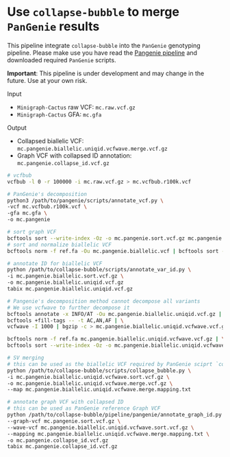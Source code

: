 # Use `collapse-bubble` to merge `PanGenie` results

This pipeline integrate `collapse-bubble` into the `PanGenie` genotyping pipeline. Please make use you have read the [Pangenie pipeline](https://github.com/eblerjana/genotyping-pipelines/tree/main/prepare-vcf-MC) and downloaded required `PanGenie` scripts.

**Important**: This pipeline is under development and may change in the future. Use at your own risk.

Input
- `Minigraph-Cactus` raw VCF: `mc.raw.vcf.gz`
- `Minigraph-Cactus` GFA: `mc.gfa`

Output
- Collapsed biallelic VCF: `mc.pangenie.biallelic.uniqid.vcfwave.merge.vcf.gz `
- Graph VCF with collapsed ID annotation: `mc.pangenie.collapse_id.vcf.gz`

```bash
# vcfbub
vcfbub -l 0 -r 100000 -i mc.raw.vcf.gz > mc.vcfbub.r100k.vcf

# PanGenie's decomposition
python3 /path/to/pangenie/scripts/annotate_vcf.py \
-vcf mc.vcfbub.r100k.vcf \
-gfa mc.gfa \
-o mc.pangenie

# sort graph VCF
bcftools sort --write-index -Oz -o mc.pangenie.sort.vcf.gz mc.pangenie.vcf
# sort and normalize biallelic VCF
bcftools norm -f ref.fa -Ou mc.pangenie.biallelic.vcf | bcftools sort --write-index -Oz -o mc.pangenie.biallelic.sort.vcf.gz

# annotate ID for biallelic VCF
python /path/to/collapse-bubble/scripts/annotate_var_id.py \
-i mc.pangenie.biallelic.sort.vcf.gz \
-o mc.pangenie.biallelic.uniqid.vcf.gz
tabix mc.pangenie.biallelic.uniqid.vcf.gz

# Pangenie's decomposition method cannot decompose all variants
# We use vcfwave to further decompose it
bcftools annotate -x INFO/AT -Ou mc.pangenie.biallelic.uniqid.vcf.gz | \
bcftools +fill-tags -- -t AC,AN,AF | \
vcfwave -I 1000 | bgzip -c > mc.pangenie.biallelic.uniqid.vcfwave.vcf.gz

bcftools norm -f ref.fa mc.pangenie.biallelic.uniqid.vcfwave.vcf.gz | \
bcftools sort --write-index -Oz -o mc.pangenie.biallelic.uniqid.vcfwave.sort.vcf.gz

# SV merging
# this can be used as the biallelic VCF required by PanGenie sciprt `convert-to-biallelic.py`
python /path/to/collapse-bubble/scripts/collapse_bubble.py \
-i mc.pangenie.biallelic.uniqid.vcfwave.sort.vcf.gz \
-o mc.pangenie.biallelic.uniqid.vcfwave.merge.vcf.gz \
--map mc.pangenie.biallelic.uniqid.vcfwave.merge.mapping.txt

# annotate graph VCF with collapsed ID
# this can be used as PanGenie reference Graph VCF
python /path/to/collapse-bubble/pipeline/pangenie/annotate_graph_id.py \
--graph-vcf mc.pangenie.sort.vcf.gz \
--wave-vcf mc.pangenie.biallelic.uniqid.vcfwave.sort.vcf.gz \
--mapping mc.pangenie.biallelic.uniqid.vcfwave.merge.mapping.txt \
-o mc.pangenie.collapse_id.vcf.gz
tabix mc.pangenie.collapse_id.vcf.gz
```